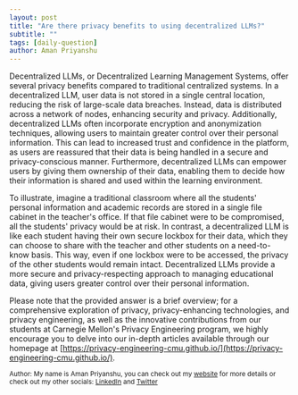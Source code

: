 ```yaml
---
layout: post
title: "Are there privacy benefits to using decentralized LLMs?"
subtitle: ""
tags: [daily-question]
author: Aman Priyanshu
---
```


Decentralized LLMs, or Decentralized Learning Management Systems, offer several privacy benefits compared to traditional centralized systems. In a decentralized LLM, user data is not stored in a single central location, reducing the risk of large-scale data breaches. Instead, data is distributed across a network of nodes, enhancing security and privacy. Additionally, decentralized LLMs often incorporate encryption and anonymization techniques, allowing users to maintain greater control over their personal information. This can lead to increased trust and confidence in the platform, as users are reassured that their data is being handled in a secure and privacy-conscious manner. Furthermore, decentralized LLMs can empower users by giving them ownership of their data, enabling them to decide how their information is shared and used within the learning environment.

To illustrate, imagine a traditional classroom where all the students' personal information and academic records are stored in a single file cabinet in the teacher's office. If that file cabinet were to be compromised, all the students' privacy would be at risk. In contrast, a decentralized LLM is like each student having their own secure lockbox for their data, which they can choose to share with the teacher and other students on a need-to-know basis. This way, even if one lockbox were to be accessed, the privacy of the other students would remain intact. Decentralized LLMs provide a more secure and privacy-respecting approach to managing educational data, giving users greater control over their personal information.

Please note that the provided answer is a brief overview; for a comprehensive exploration of privacy, privacy-enhancing technologies, and privacy engineering, as well as the innovative contributions from our students at Carnegie Mellon's Privacy Engineering program, we highly encourage you to delve into our in-depth articles available through our homepage at [https://privacy-engineering-cmu.github.io/](https://privacy-engineering-cmu.github.io/).

<small>Author: My name is Aman Priyanshu, you can check out my [website](https://amanpriyanshu.github.io/) for more details or check out my other socials: [LinkedIn](https://www.linkedin.com/in/aman-priyanshu/) and [Twitter](https://twitter.com/AmanPriyanshu6)</small>
